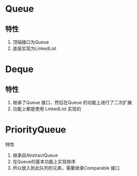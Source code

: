 # Queue

## 特性

1. 顶端接口为Queue
2. 底层实现为LinkedList



# Deque

## 特性

1. 继承了Queue 接口，然后在Queue 的功能上进行了二次扩展
2. 功能上都是使用 LinkedList 实现的





# PriorityQueue

特性

1. 继承自AbstractQueue
2. 在Queue的基本功能上实现排序
3. 所以放入到此队列的元素，需要继承Comparable 接口